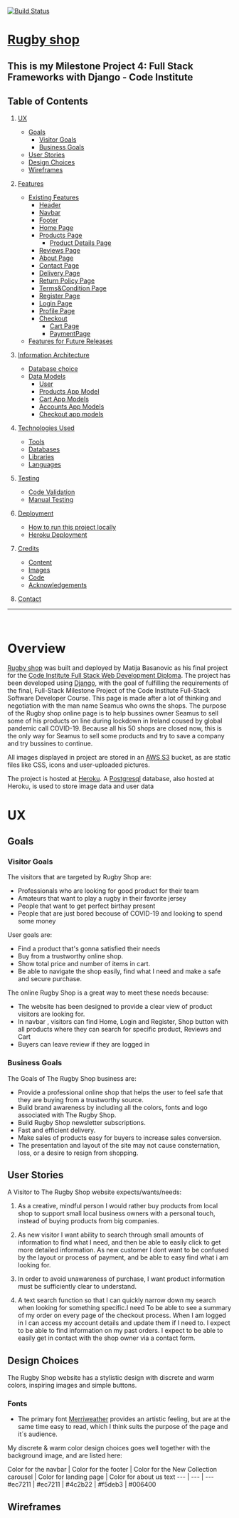 [![Build Status](https://travis-ci.org/MatijaBas/rugby-shop.svg?branch=master)](https://travis-ci.org/MatijaBas/rugby-shop)

# [Rugby shop](https://rugby-shop.herokuapp.com/)

**This is my Milestone Project 4: Full Stack Frameworks with Django - Code Institute**
-----

## Table of Contents
1. [UX](#ux)
    - [Goals](#goals)
        - [Visitor Goals](#visitor-goals)
        - [Business Goals](#business-goals)
    - [User Stories](#user-stories)
    - [Design Choices](#design-choices)
    - [Wireframes](#wireframes)

2. [Features](#features)
    - [Existing Features](#existing-features)
        - [Header](#header)
        - [Navbar](#navbar)
        - [Footer](#footer)
        - [Home Page](#home-page)
        - [Products Page](#products-page)
            - [Product Details Page](#product-details-page)
        - [Reviews Page](#reviews-page)
        - [About Page](#about-page)
        - [Contact Page](#contact-page)
        - [Delivery Page](#delivery-page)
        - [Return Policy Page](#return-policy-page)
        - [Terms&Condition Page](#terms-condition-page)
        - [Register Page](#register-page)
        - [Login Page](#login-page)
        - [Profile Page](#profile-page)
        - [Checkout](#checkout)
            - [Cart Page](#cart-page)
            - [PaymentPage](#paymentt-page)
    - [Features for Future Releases](#features-for-future-releases)

3. [Information Architecture](#information-architecture)
    - [Database choice](#database-choice)
    - [Data Models](#data-models)
        - [User](#user)
        - [Products App Model](#products-app-model)
        - [Cart App Models](#cart-app-models)
        - [Accounts App Models](#accounts-app-models)
        - [Checkout app models](#checkout-app-models)

4. [Technologies Used](#technologies-used)
    - [Tools](#tools)
    - [Databases](#databases)
    - [Libraries](#libraries)
    - [Languages](#languages)

5. [Testing](#testing)
    - [Code Validation](#code-validation) 
    - [Manual Testing](#manual-testing)

6. [Deployment](#deployment)
    - [How to run this project locally](#how-to-run-this-project-locally)
    - [Heroku Deployment](#heroku-deployment)

7. [Credits](#credits)
    - [Content](#content)
    - [Images](#images)
    - [Code](#code)
    - [Acknowledgements](#acknowledgements)
    
8. [Contact](#contact)

***

<br/>

# Overview
[Rugby shop](https://rugby-shop.herokuapp.com/) was built and deployed by Matija Basanovic as his final project for 
the [Code Institute Full Stack Web Development Diploma](https://codeinstitute.net/). The project has been developed using [Django](https://www.djangoproject.com/), with the goal of 
fulfilling the requirements of the final, Full-Stack Milestone Project of the Code Institute Full-Stack Software Developer Course.
This page is made after a lot of thinking and negotiation with the man name Seamus who owns the shops.
The purpose of the Rugby shop online page is to help bussines owner Seamus to sell some of his products on line during lockdown in Ireland coused by global pandemic call COVID-19. Because all his 50 shops are closed now, this is the only way for Seamus to sell some products and try to save a company and try bussines to continue.

All images displayed in project are stored in an [AWS S3](https://aws.amazon.com/s3/) bucket, as are static files like CSS, icons and user-uploaded pictures.

The project is hosted at [Heroku](https://www.heroku.com/). A [Postgresql](https://www.postgresql.org/) database, also hosted at Heroku, is used to store image data and user data

# UX

## Goals

### Visitor Goals

The visitors that are targeted by Rugby Shop are:
- Professionals who are looking for good product for their team
- Amateurs that want to play a rugby in their favorite jersey
- People that want to get perfect birthay present
- People that are just bored becouse of COVID-19 and looking to spend some money

User goals are:
- Find a product that's gonna satisfied their needs 
- Buy from a trustworthy online shop.
- Show total price and number of items in cart.
- Be able to navigate the shop easily, find what I need and make a safe and secure purchase.


The online Rugby Shop is a great way to meet these needs because:
- The website has been designed to provide a clear view of product visitors are looking for.
- In navbar , visitors can find Home, Login and Register, Shop button with all products where they can search for specific product, Reviews and Cart
- Buyers can leave review if they are logged in

### Business Goals

The Goals of The Rugby Shop business are:
- Provide a professional online shop that helps the user to feel safe that they are buying from a trustworthy source. 
- Build brand awareness by including all the colors, fonts and logo associated with The Rugby Shop.
- Build Rugby Shop newsletter subscriptions.
- Fast and efficient delivery.
- Make sales of products easy for buyers to increase sales conversion.
- The presentation and layout of the site may not cause consternation, loss, or a desire to resign from shopping.

## User Stories

A Visitor to The Rugby Shop website  expects/wants/needs:

1. As a creative, mindful person I would rather buy products from local shop to support small local business owners with a personal touch, instead of buying products from big companies.

2. As new visitor I want ability to search through small amounts of information to find what I need, and then be able to easily click to get more detailed information.
As new customer I dont want to be confused by the layout or process of payment, and be able to easy find what i am looking for.

4. In order to avoid unawareness of purchase, I want product information must be sufficiently clear to understand.

5. A text search function so that I can quickly narrow down my search when looking for something specific.I need To be able to see a summary of my order on every page of the checkout process. When I am logged in I can access my account details and update them if I need to. 
I expect to be able to find information on my past orders. 
I expect to be able to easily get in contact with the shop owner via a contact form.

## Design Choices

The Rugby Shop website has a stylistic design with discrete and warm colors, inspiring images and simple buttons.

### Fonts
- The primary font [Merriweather](https://fonts.google.com/specimen/Merriweather?query=me) provides an artistic feeling, but are at the same time easy to read, which I think suits the purpose of the page and it´s audience.

My discrete & warm color design choices goes well together with the background image, and are listed here:

Color for the navbar | Color for the footer | Color for the New Collection carousel | Color for landing page | Color for about us text
--- | --- | ---
#ec7211 | #ec7211 | #4c2b22 | #f5deb3 | #006400

## Wireframes